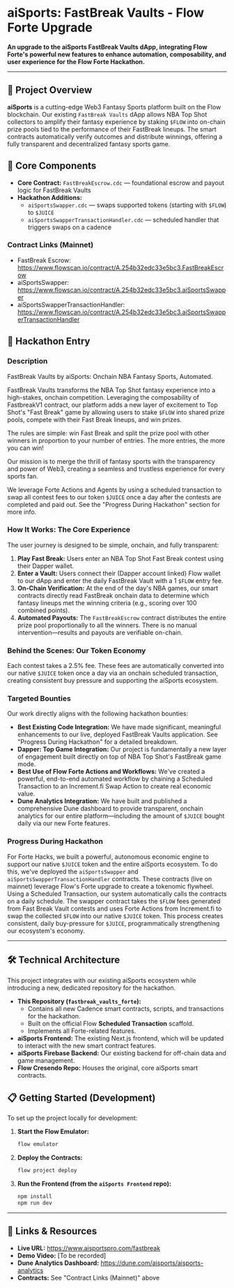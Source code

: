 # aiSports: FastBreak Vaults - Flow Forte Upgrade

**An upgrade to the aiSports FastBreak Vaults dApp, integrating Flow Forte's powerful new features to enhance automation, composability, and user experience for the Flow Forte Hackathon.**

---

## 🚀 Project Overview

**aiSports** is a cutting-edge Web3 Fantasy Sports platform built on the Flow blockchain. Our existing `FastBreak Vaults` dApp allows NBA Top Shot collectors to amplify their fantasy experience by staking `$FLOW` into on-chain prize pools tied to the performance of their FastBreak lineups. The smart contracts automatically verify outcomes and distribute winnings, offering a fully transparent and decentralized fantasy sports game.

## 🧩 Core Components

-   **Core Contract:** `FastBreakEscrow.cdc` — foundational escrow and payout logic for FastBreak Vaults
-   **Hackathon Additions:**
    -   `aiSportsSwapper.cdc` — swaps supported tokens (starting with `$FLOW`) to `$JUICE`
    -   `aiSportsSwapperTransactionHandler.cdc` — scheduled handler that triggers swaps on a cadence

### Contract Links (Mainnet)
-   FastBreak Escrow: https://www.flowscan.io/contract/A.254b32edc33e5bc3.FastBreakEscrow
-   aiSportsSwapper: https://www.flowscan.io/contract/A.254b32edc33e5bc3.aiSportsSwapper
-   aiSportsSwapperTransactionHandler: https://www.flowscan.io/contract/A.254b32edc33e5bc3.aiSportsSwapperTransactionHandler


## 📣 Hackathon Entry

### Description

FastBreak Vaults by aiSports: Onchain NBA Fantasy Sports, Automated.

FastBreak Vaults transforms the NBA Top Shot fantasy experience into a high-stakes, onchain competition. Leveraging the composability of FastbreakV1 contract, our platform adds a new layer of excitement to Top Shot's "Fast Break" game by allowing users to stake `$FLOW` into shared prize pools, compete with their Fast Break lineups, and win prizes.

The rules are simple: win Fast Break and split the prize pool with other winners in proportion to your number of entries. The more entries, the more you can win!

Our mission is to merge the thrill of fantasy sports with the transparency and power of Web3, creating a seamless and trustless experience for every sports fan.

We leverage Forte Actions and Agents by using a scheduled transaction to swap all contest fees to our token `$JUICE` once a day after the contests are completed and paid out. See the "Progress During Hackathon" section for more info.

### How It Works: The Core Experience

The user journey is designed to be simple, onchain, and fully transparent:

1.  **Play Fast Break:** Users enter an NBA Top Shot Fast Break contest using their Dapper wallet.
2.  **Enter a Vault:** Users connect their (Dapper account linked) Flow wallet to our dApp and enter the daily FastBreak Vault with a 1 `$FLOW` entry fee.
3.  **On-Chain Verification:** At the end of the day's NBA games, our smart contracts directly read FastBreak onchain data to determine which fantasy lineups met the winning criteria (e.g., scoring over 100 combined points).
4.  **Automated Payouts:** The `FastBreakEscrow` contract distributes the entire prize pool proportionally to all the winners. There is no manual intervention—results and payouts are verifiable on-chain.

### Behind the Scenes: Our Token Economy

Each contest takes a 2.5% fee. These fees are automatically converted into our native `$JUICE` token once a day via an onchain scheduled transaction, creating consistent buy pressure and supporting the aiSports ecosystem.

### Targeted Bounties

Our work directly aligns with the following hackathon bounties:

-   **Best Existing Code Integration:** We have made significant, meaningful enhancements to our live, deployed FastBreak Vaults application. See "Progress During Hackathon" for a detailed breakdown.
-   **Dapper: Top Game Integration:** Our project is fundamentally a new layer of engagement built directly on top of NBA Top Shot's FastBreak game mode.
-   **Best Use of Flow Forte Actions and Workflows:** We've created a powerful, end-to-end automated workflow by chaining a Scheduled Transaction to an Increment.fi Swap Action to create real economic value.
-   **Dune Analytics Integration:** We have built and published a comprehensive Dune dashboard to provide transparent, onchain analytics for our entire platform—including the amount of `$JUICE` bought daily via our new Forte features.

### Progress During Hackathon

For Forte Hacks, we built a powerful, autonomous economic engine to support our native `$JUICE` token and the entire aiSports ecosystem. To do this, we've deployed the `aiSportsSwapper` and `aiSportsSwapperTransactionHandler` contracts. These contracts (live on mainnet) leverage Flow's Forte upgrade to create a tokenomic flywheel. Using a Scheduled Transaction, our system automatically calls the contracts on a daily schedule. The swapper contract takes the `$FLOW` fees generated from Fast Break Vault contests and uses Forte Actions from Increment.fi to swap the collected `$FLOW` into our native `$JUICE` token. This process creates consistent, daily buy-pressure for `$JUICE`, programmatically strengthening our ecosystem's economy.

---

## 🛠 Technical Architecture

This project integrates with our existing aiSports ecosystem while introducing a new, dedicated repository for the hackathon.

-   **This Repository (`fastbreak_vaults_forte`):**
    -   Contains all new Cadence smart contracts, scripts, and transactions for the hackathon.
    -   Built on the official Flow **Scheduled Transaction** scaffold.
    -   Implements all Forte-related features.
-   **aiSports Frontend:** The existing Next.js frontend, which will be updated to interact with the new smart contract features.
-   **aiSports Firebase Backend:** Our existing backend for off-chain data and game management.
-   **Flow Cresendo Repo:** Houses the original, core aiSports smart contracts.

## 📋 Getting Started (Development)

To set up the project locally for development:

1.  **Start the Flow Emulator:**
    ```bash
    flow emulator
    ```
2.  **Deploy the Contracts:**
    ```bash
    flow project deploy
    ```
3.  **Run the Frontend (from the `aiSports Frontend` repo):**
    ```bash
    npm install
    npm run dev
    ```

---

## 🔗 Links & Resources

-   **Live URL:** https://www.aisportspro.com/fastbreak
-   **Demo Video:** [To be recorded]
-   **Dune Analytics Dashboard:** https://dune.com/aisports/aisports-analytics
-   **Contracts:** See "Contract Links (Mainnet)" above